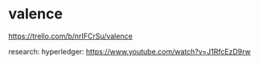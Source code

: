 # valence

https://trello.com/b/nrIFCrSu/valence

research:
hyperledger: https://www.youtube.com/watch?v=J1RfcEzD9rw
  
